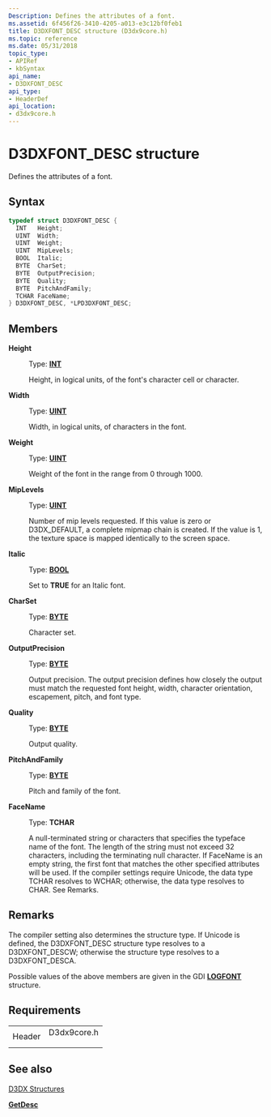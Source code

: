 ```yaml
---
Description: Defines the attributes of a font.
ms.assetid: 6f456f26-3410-4205-a013-e3c12bf0feb1
title: D3DXFONT_DESC structure (D3dx9core.h)
ms.topic: reference
ms.date: 05/31/2018
topic_type: 
- APIRef
- kbSyntax
api_name: 
- D3DXFONT_DESC
api_type: 
- HeaderDef
api_location: 
- d3dx9core.h
---
```


# D3DXFONT\_DESC structure

Defines the attributes of a font.

## Syntax


```C++
typedef struct D3DXFONT_DESC {
  INT   Height;
  UINT  Width;
  UINT  Weight;
  UINT  MipLevels;
  BOOL  Italic;
  BYTE  CharSet;
  BYTE  OutputPrecision;
  BYTE  Quality;
  BYTE  PitchAndFamily;
  TCHAR FaceName;
} D3DXFONT_DESC, *LPD3DXFONT_DESC;
```



## Members

<dl> <dt>

**Height**
</dt> <dd>

Type: **[**INT**](https://msdn.microsoft.com/library/Aa383751(v=VS.85).aspx)**

</dd> <dd>

Height, in logical units, of the font's character cell or character.

</dd> <dt>

**Width**
</dt> <dd>

Type: **[**UINT**](https://msdn.microsoft.com/library/Aa383751(v=VS.85).aspx)**

</dd> <dd>

Width, in logical units, of characters in the font.

</dd> <dt>

**Weight**
</dt> <dd>

Type: **[**UINT**](https://msdn.microsoft.com/library/Aa383751(v=VS.85).aspx)**

</dd> <dd>

Weight of the font in the range from 0 through 1000.

</dd> <dt>

**MipLevels**
</dt> <dd>

Type: **[**UINT**](https://msdn.microsoft.com/library/Aa383751(v=VS.85).aspx)**

</dd> <dd>

Number of mip levels requested. If this value is zero or D3DX\_DEFAULT, a complete mipmap chain is created. If the value is 1, the texture space is mapped identically to the screen space.

</dd> <dt>

**Italic**
</dt> <dd>

Type: **[**BOOL**](https://msdn.microsoft.com/library/Aa383751(v=VS.85).aspx)**

</dd> <dd>

Set to **TRUE** for an Italic font.

</dd> <dt>

**CharSet**
</dt> <dd>

Type: **[**BYTE**](https://msdn.microsoft.com/library/Aa383751(v=VS.85).aspx)**

</dd> <dd>

Character set.

</dd> <dt>

**OutputPrecision**
</dt> <dd>

Type: **[**BYTE**](https://msdn.microsoft.com/library/Aa383751(v=VS.85).aspx)**

</dd> <dd>

Output precision. The output precision defines how closely the output must match the requested font height, width, character orientation, escapement, pitch, and font type.

</dd> <dt>

**Quality**
</dt> <dd>

Type: **[**BYTE**](https://msdn.microsoft.com/library/Aa383751(v=VS.85).aspx)**

</dd> <dd>

Output quality.

</dd> <dt>

**PitchAndFamily**
</dt> <dd>

Type: **[**BYTE**](https://msdn.microsoft.com/library/Aa383751(v=VS.85).aspx)**

</dd> <dd>

Pitch and family of the font.

</dd> <dt>

**FaceName**
</dt> <dd>

Type: **TCHAR**

</dd> <dd>

A null-terminated string or characters that specifies the typeface name of the font. The length of the string must not exceed 32 characters, including the terminating null character. If FaceName is an empty string, the first font that matches the other specified attributes will be used. If the compiler settings require Unicode, the data type TCHAR resolves to WCHAR; otherwise, the data type resolves to CHAR. See Remarks.

</dd> </dl>

## Remarks

The compiler setting also determines the structure type. If Unicode is defined, the D3DXFONT\_DESC structure type resolves to a D3DXFONT\_DESCW; otherwise the structure type resolves to a D3DXFONT\_DESCA.

Possible values of the above members are given in the GDI [**LOGFONT**](https://msdn.microsoft.com/library/Dd145037(v=VS.85).aspx) structure.

## Requirements



|                   |                                                                                        |
|-------------------|----------------------------------------------------------------------------------------|
| Header<br/> | <dl> <dt>D3dx9core.h</dt> </dl> |



## See also

<dl> <dt>

[D3DX Structures](dx9-graphics-reference-d3dx-structures.md)
</dt> <dt>

[**GetDesc**](id3dxfont--getdesc.md)
</dt> </dl>

 

 




